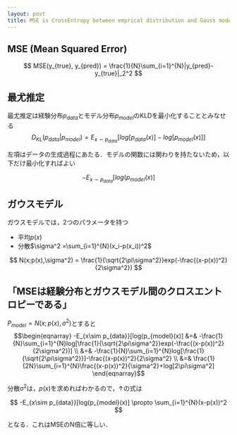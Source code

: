 ```yaml
---
layout: post
title: MSE is CrossEntropy between emprical distribution and Gauss model
---
```


## MSE (Mean Squared Error)
$$ MSE(y_{true}, y_{pred}) = \frac{1}{N}\sum_{i=1}^{N}|y_{pred}-y_{true}|_2^2 $$

## 最尤推定
最尤推定は経験分布$p_{data}$とモデル分布$p_{model}$のKLDを最小化することとみなせる
$$ D_{KL}(p_{data}| p_{model}) =  E_{x\sim p_{data}}[log[p_{data}(x)]-log[p_{model}(x)]]$$

左項はデータの生成過程にあたる．モデルの関数には関わりを持たないため，以下だけ最小化すればよい

$$ -E_{x\sim p_{data}}[log(p_{model}(x)]$$

## ガウスモデル
ガウスモデルでは，2つのパラメータを持つ
* 平均$p(x)$
* 分散$\sigma^2 =\sum_{i=1}^{N}(x_i-p(x_i))^2$

$$ N(x;p(x),\sigma^2) = \frac{1}{\sqrt{2\pi\sigma^2}}exp(-\frac{(x-p(x))^2}{2\sigma^2}) $$

## 「MSEは経験分布とガウスモデル間のクロスエントロピーである」
$P_{model} = N(x;p(x),\sigma^2)$とすると
$$\begin{eqnarray}
-E_{x\sim p_{data}}[log(p_{model}(x)]
&=& -\frac{1}{N}\sum_{i=1}^{N}log[\frac{1}{\sqrt{2\pi\sigma^2}}exp(-\frac{(x-p(x))^2}{2\sigma^2})] \\
&=& -\frac{1}{N}\sum_{i=1}^{N}log[\frac{1}{\sqrt{2\pi\sigma^2}}]-\frac{(x-p(x))^2}{2\sigma^2} \\
&=& \frac{1}{2N}\sum_{i=1}^{N}\frac{(x-p(x))^2}{\sigma^2}+log[2\pi\sigma^2]
\end{eqnarray}$$

分散$\sigma^2$は，$p(x)$を求めればわかるので，↑の式は

$$ -E_{x\sim p_{data}}[log(p_{model}(x)] \propto \sum_{i=1}^{N}(x-p(x))^2 $$

となる．これはMSEのN倍に等しい．
